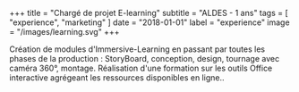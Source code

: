 +++
title = "Chargé de projet E-learning"
subtitle = "ALDES - 1 ans"
tags = [
"experience",
"marketing"
]
date = "2018-01-01"
label = "experience"
image = "/images/learning.svg"
+++

Création de modules d'Immersive-Learning en passant par toutes les phases de la production : StoryBoard, conception, design, tournage avec caméra 360°, montage.
Réalisation d'une formation sur les outils Office interactive agrégeant les ressources disponibles en ligne..
